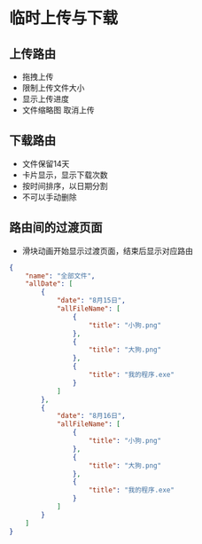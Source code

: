 # 临时上传与下载

## 上传路由
- 拖拽上传
- 限制上传文件大小
- 显示上传进度
- 文件缩略图
	  取消上传

## 下载路由
- 文件保留14天
- 卡片显示，显示下载次数
- 按时间排序，以日期分割
- 不可以手动删除

## 路由间的过渡页面
- 滑块动画开始显示过渡页面，结束后显示对应路由

```json
{
    "name": "全部文件",
    "allDate": [
        {
            "date": "8月15日",
            "allFileName": [
                {
                    "title": "小狗.png"
                },
                {
                    "title": "大狗.png"
                },
                {
                    "title": "我的程序.exe"
                }
            ]
        },
        {
            "date": "8月16日",
            "allFileName": [
                {
                    "title": "小狗.png"
                },
                {
                    "title": "大狗.png"
                },
                {
                    "title": "我的程序.exe"
                }
            ]
        }
    ]
}